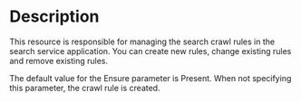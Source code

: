 # Description

This resource is responsible for managing the search crawl rules in the search
service application. You can create new rules, change existing rules and remove
existing rules.

The default value for the Ensure parameter is Present. When not specifying this
parameter, the crawl rule is created.
